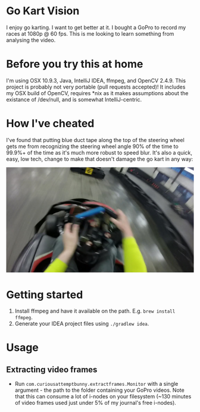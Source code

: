 # Go Kart Vision

I enjoy go karting. I want to get better at it. I bought a GoPro to record my races at 1080p @ 60 fps. This is me looking to learn something from analysing the video.

# Before you try this at home

I'm using OSX 10.9.3, Java, IntelliJ IDEA, ffmpeg, and OpenCV 2.4.9. This project is probably not very portable (pull requests accepted)! It includes my OSX build of OpenCV, requires *nix as it makes assumptions about the existance of /dev/null, and is somewhat IntelliJ-centric.

# How I've cheated

I've found that putting blue duct tape along the top of the steering wheel gets me from recognizing the steering wheel angle 90% of the time to 99.9%+ of the time as it's much more robust to speed blur. It's also a quick, easy, low tech, change to make that doesn't damage the go kart in any way:

![Duct Tape](documentation/duct-tape.jpg)

# Getting started

1. Install ffmpeg and have it available on the path. E.g. `brew install ffmpeg`.
1. Generate your IDEA project files using `./gradlew idea`.

# Usage

## Extracting video frames

* Run `com.curiousattemptbunny.extractframes.Monitor` with a single argument - the path to the folder containing your GoPro videos. Note that this can consume a lot of i-nodes on your filesystem (~130 minutes of video frames used just under 5% of my journal's free i-nodes).